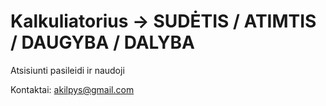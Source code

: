 # Kalkuliatorius  -> SUDĖTIS / ATIMTIS / DAUGYBA / DALYBA 

Atsisiunti pasileidi ir naudoji 

Kontaktai: akilpys@gmail.com
